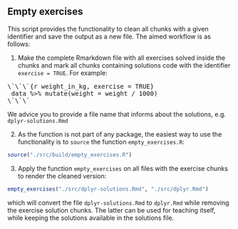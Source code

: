 
## Empty exercises


This script provides the functionality to clean all chunks with a given identifier and save the output as a new file. The aimed workflow is as follows:

1. Make the complete Rmarkdown file with all exercises solved inside the chunks and mark all chunks containing solutions code with the identifier `exercise = TRUE`. For example:

<pre>
\`\`\`{r weight_in_kg, exercise = TRUE}
 data %>% mutate(weight = weight / 1000)
\`\`\`
</pre>

We advice you to provide a file name that informs about the solutions, e.g. `dplyr-solutions.Rmd`

2. As the function is not part of any package, the easiest way to use the functionality is to `source` the function `empty_exercises.R`:

```R
source("./src/build/empty_exercises.R")
```

3. Apply the function `empty_exercises` on all files with the exercise chunks to render the cleaned version:

```R
empty_exercises("./src/dplyr-solutions.Rmd", "./src/dplyr.Rmd")
```
which will convert the file `dplyr-solutions.Rmd` to `dplyr.Rmd` while removing the exercise solution chunks. The latter can be used for teaching itself, while keeping the solutions available in the solutions file. 
